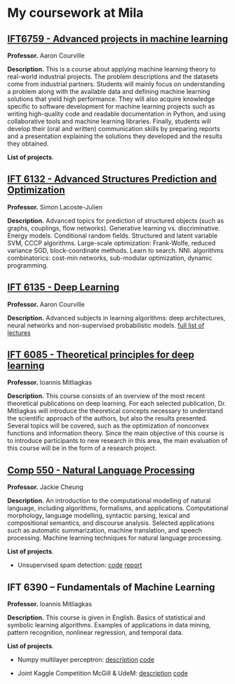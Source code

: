 # My coursework at Mila

## [IFT6759 - Advanced projects in machine learning](https://github.com/mila-iqia/ift6759/blob/master/syllabus.md)

**Professor.** Aaron Courville

**Description.** This is a course about applying machine learning theory to real-world industrial projects. The problem descriptions and the datasets come from industrial partners. Students will mainly focus on understanding a problem along with the available data and defining machine learning solutions that yield high performance. They will also acquire knowledge specific to software development for machine learning projects such as writing high-quality code and readable documentation in Python, and using collaborative tools and machine learning libraries. Finally, students will develop their (oral and written) communication skills by preparing reports and a presentation explaining the solutions they developed and the results they obtained.

**List of projects**.

## [IFT 6132 - Advanced Structures Prediction and Optimization](http://www.iro.umontreal.ca/~slacoste/teaching/ift6132/W18/)

**Professor.** Simon Lacoste-Julien

**Description.** Advanced topics for prediction of structured objects (such as graphs, couplings, flow networks). Generative learning vs. discriminative. Energy models. Conditional random fields. Structured and latent variable SVM, CCCP algorithms. Large-scale optimization: Frank-Wolfe, reduced variance SGD, block-coordinate methods. Learn to search. NNI. algorithms combinatorics: cost-min networks, sub-modular optimization, dynamic programming.

## [IFT 6135 - Deep Learning](https://ift6135h18.wordpress.com/category/lectures/)

**Professor.** Aaron Courville

**Description.** Advanced subjects in learning algorithms: deep architectures, neural networks and non-supervised probabilistic models. [full list of lectures](https://github.com/JGuymont/mila-courses/tree/master/ift6135/lectures)

## [IFT 6085 - Theoretical principles for deep learning](http://mitliagkas.github.io/ift6085-dl-theory-class-2019/)

**Professor.** Ioannis Mitliagkas

**Description.** This course consists of an overview of the most recent theoretical publications on deep learning. For each selected publication, Dr. Mitliagkas will introduce the theoretical concepts necessary to understand the scientific approach of the authors, but also the results presented. Several topics will be covered, such as the optimization of nonconvex functions and information theory. Since the main objective of this course is to introduce participants to new research in this area, the main evaluation of this course will be in the form of a research project.

## [Comp 550 - Natural Language Processing](https://horizon.mcgill.ca/pban1/bwckschd.p_disp_detail_sched?term_in=201709&crn_in=24586&search_mode_in=)

**Professor.** Jackie Cheung

**Description.** An introduction to the computational modelling of natural language, including algorithms, formalisms, and applications. Computational morphology, language modelling, syntactic parsing, lexical and compositional semantics, and discourse analysis. Selected applications such as automatic summarization, machine translation, and speech processing. Machine learning techniques for natural language processing.

**List of projects**.

* Unsupervised spam detection: [code](https://github.com/JGuymont/vae-anomaly-detector) [report](https://github.com/JGuymont/vae-anomaly-detector/blob/master/docs/report/report.pdf)

## IFT 6390 – Fundamentals of Machine Learning

**Professor.** Ioannis Mitliagkas

**Description.** This course is given in English. Basics of statistical and symbolic learning algorithms. Examples of applications in data mining, pattern recognition, nonlinear regression, and temporal data.

**List of projects**.

* Numpy multilayer perceptron: [description](https://github.com/JGuymont/mila-courses/blob/master/ift6390/assignment03/assignment03.pdf) [code](https://github.com/JGuymont/numpy-multilayer-perceptron)

* Joint Kaggle Competition McGill & UdeM: [description](https://github.com/JGuymont/mila-courses/blob/master/ift6390/assignment04/Kaggle_competition_IFT6390.pdf) [code]()
